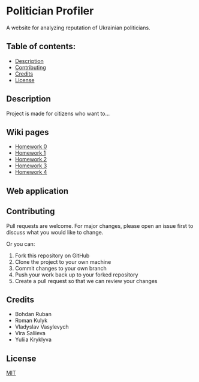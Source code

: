 # Politician Profiler

A website for analyzing reputation of Ukrainian politicians.

## Table of contents:
* [Description](#description)
* [Contributing](#contributing)
* [Credits](#credits)
* [License](#license)

## Description

Project is made for citizens who want to...

## Wiki pages

* [Homework 0](https://github.com/iamthewalrus67/politician-profiler/wiki/Домашнє-завдання-№0)
* [Homework 1](https://github.com/iamthewalrus67/politician-profiler/wiki/Домашнє-завдання-№1)
* [Homework 2](https://github.com/iamthewalrus67/politician-profiler/wiki/Домашнє-завдання-№2)
* [Homework 3](https://github.com/iamthewalrus67/politician-profiler/wiki/Домашнє-завдання-№3)
* [Homework 4]()


## Web application


## Contributing

Pull requests are welcome. For major changes, please open an issue first to discuss what you would like to change.

Or you can: 
1. Fork this repository on GitHub
2. Clone the project to your own machine
3. Commit changes to your own branch
4. Push your work back up to your forked repository
5. Create a pull request so that we can review your changes

## Credits
* Bohdan Ruban
* Roman Kulyk
* Vladyslav Vasylevych
* Vira Saliieva
* Yuliia Kryklyva

## License
[MIT](LICENSE)
